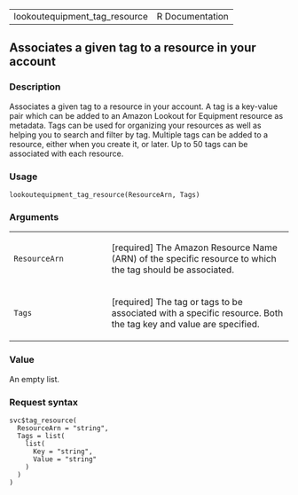 <table style="width: 100%;">
<tbody>
<tr class="odd">
<td>lookoutequipment_tag_resource</td>
<td style="text-align: right;">R Documentation</td>
</tr>
</tbody>
</table>

## Associates a given tag to a resource in your account

### Description

Associates a given tag to a resource in your account. A tag is a
key-value pair which can be added to an Amazon Lookout for Equipment
resource as metadata. Tags can be used for organizing your resources as
well as helping you to search and filter by tag. Multiple tags can be
added to a resource, either when you create it, or later. Up to 50 tags
can be associated with each resource.

### Usage

    lookoutequipment_tag_resource(ResourceArn, Tags)

### Arguments

<table>
<colgroup>
<col style="width: 35%" />
<col style="width: 65%" />
</colgroup>
<tbody>
<tr class="odd">
<td><code
id="lookoutequipment_tag_resource_:_ResourceArn">ResourceArn</code></td>
<td><p>[required] The Amazon Resource Name (ARN) of the specific
resource to which the tag should be associated.</p></td>
</tr>
<tr class="even">
<td><code id="lookoutequipment_tag_resource_:_Tags">Tags</code></td>
<td><p>[required] The tag or tags to be associated with a specific
resource. Both the tag key and value are specified.</p></td>
</tr>
</tbody>
</table>

### Value

An empty list.

### Request syntax

    svc$tag_resource(
      ResourceArn = "string",
      Tags = list(
        list(
          Key = "string",
          Value = "string"
        )
      )
    )
